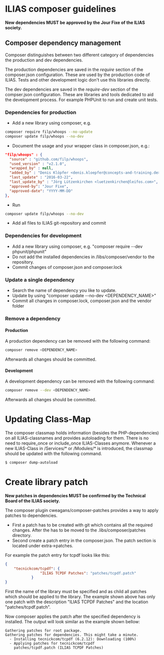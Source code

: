 # ILIAS composer guidelines 

**New dependencies MUST be approved by the Jour Fixe of the ILIAS society.**

## Composer dependency management
Composer distinguishes between two different category of dependencies the 
production and dev dependencies.

The production dependencies are saved in the *require* section of the composer.json
configuration. These are used by the production code of ILIAS. Tests and other development
logic don't use this libraries directly. 

The dev dependencies are saved in the *require-dev* section of the compser.json configuration.
These are libraries and tools dedicated to aid the development process. For example
PHPUnit to run and create unit tests.

### Dependencies for production
- Add a new library using composer, e.g. 
```bash
composer require filp/whoops --no-update
composer update filp/whoops --no-dev
```
- Document the usage and your wrapper class in composer.json, e.g.:
```json
"filp/whoops" : {
  "source" : "github.com/filp/whoops",
  "used_version" : "v2.1.0",
  "wrapped_by" : null,
  "added_by" : "Denis Klöpfer <denis.kloepfer@concepts-and-training.de>",
  "last_update" : "2016-03-22",
  "last_update_by" : "Jörg Lützenkirchen <luetzenkirchen@leifos.com>",
  "approved-by": "Jour Fixe",
  "approved-date": "YYYY-MM-DD"
},
```

- Run 
```bash
composer update filp/whoops --no-dev
```
- Add all files to ILIAS git-repository and commit

### Dependencies for development
- Add a new library using composer, e.g. "composer require --dev phpunit/phpunit" 
- Do not add the installed dependencies in /libs/composer/vendor to the repository. 
- Commit changes of composer.json and composer.lock 

### Update a single dependency
- Search the name of dependency you like to update.
- Update by using "composer update --no-dev <DEPENDENCY_NAME>"
- Commit all changes in composer.lock, composer.json and the vendor folder

### Remove a dependency
#### Production
A production dependency can be removed with the following command:
```bash
composer remove <DEPENDENCY_NAME>
```
Afterwards all changes should be committed.
 
#### Development
A development dependency can be removed with the following command:
```bash
composer remove --dev <DEPENDENCY_NAME>
```
Afterwards all changes should be committed.

# Updating Class-Map
The composer classmap holds information (besides the PHP-dependencies) on all ILIAS-classnames and 
provides autoloading for them. There is no need to require_once or include_once ILIAS-Classes 
anymore.
Whenever a new ILIAS-Class in /Services\/* or /Modules\/* is introduced, the classmap should be 
updated with the following command. 
```bash
$ composer dump-autoload
```

# Create library patch

**New patches in dependencies MUST be confirmed by the Technical Board of the ILIAS society.**

The composer plugin cweagans/composer-patches provides a way to apply patches to dependencies.
- First a patch has to be created with git which contains all the required changes. After the 
has to be moved to the .libs/composer/patches directory.
- Second create a patch entry in the composer.json. The patch section is located under extra->patches.

For example the patch entry for tcpdf looks like this:
```json
{
	"tecnickcom/tcpdf": {
				"ILIAS TCPDF Patches": "patches/tcpdf.patch"
			}
}
``` 
First the name of the library must be specified and as child all patches which should be 
applied to the library. The example shown above has only one patch with the description "ILIAS TCPDF Patches" and the
location "patches/tcpdf.patch".

Now composer applies the patch after the specified dependency is installed.
The output will look similar as the example shown bellow:
```
Gathering patches for root package.
Gathering patches for dependencies. This might take a minute.
  - Installing tecnickcom/tcpdf (6.2.12): Downloading (100%)         
  - Applying patches for tecnickcom/tcpdf
    patches/tcpdf.patch (ILIAS TCPDF Patches)

```
